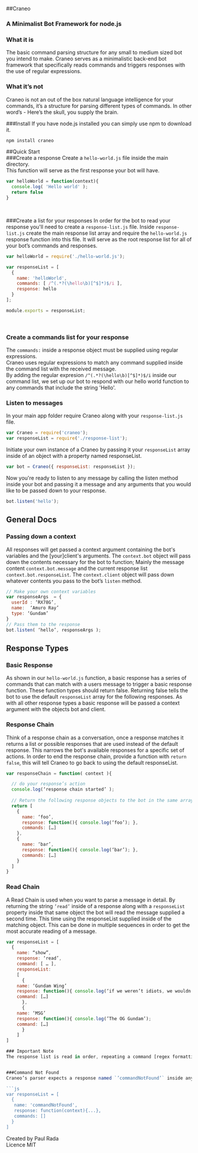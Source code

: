 ##Craneo
### A Minimalist Bot Framework for node.js

### What it is
The basic command parsing structure for any small to medium sized bot you intend to make.
Craneo serves as a minimalistic back-end bot framework that specifically reads commands and triggers responses with the use of regular expressions. 

### What it’s not
Craneo is not an out of the box natural language intelligence for your commands, it’s a structure for parsing different types of commands. In other word’s - Here’s the skull, you supply the brain.


###Install
If you have node.js installed you can simply use npm to download it.
```bash 
npm install craneo
```

##Quick Start
</br>
###Create a response
Create a `hello-world.js` file inside the main directory.</br>
This function will serve as the first response your bot will have.
```js
var helloWorld = function(context){ 
  console.log( 'Hello world' );
  return false
}
```
</br>

###Create a list for your responses
In order for the bot to read your response you'll need to create a `response-list.js` file.
Inside `response-list.js` create the main response list array and require the `hello-world.js` response function into this file. It will serve as the root response list for all of your bot’s commands and responses.  
```js
var helloWorld = require('./hello-world.js');

var responseList = [
  {
    name: 'helloWorld',
    commands: [ /^(.*?(\hello\b)[^$]*)$/i ],
    response: hello
  }
]; 

module.exports = responseList;
```
</br>

### Create a commands list for your response
The `commands:` inside a response object must be supplied using regular expressions. </br>Craneo uses regular expressions to match any command supplied inside the command list with the received message.
</br> By adding the regular expresion `/^(.*?(\hello\b)[^$]*)$/i` inside our command list, we set up our bot to respond with our hello world function to any commands that include the string 'Hello'.

### Listen to messages
In your main app folder require Craneo along with your `response-list.js` file.
```js
var Craneo = require('craneo');
var responseList = require('./response-list');
```
Initiate your own instance of a Craneo by passing it your `responseList` array inside of an object with a property named responseList. 
```js
var bot = Craneo({ responseList: responseList }); 
```
Now you're ready to listen to any message by calling the listen method inside your bot and passing it a message and any arguments that you would like to be passed down to your response.
```js
bot.listen('hello');
```


## General Docs
### Passing down a context
All responses will get passed a context argument containing the bot's variables and the [your]client's arguments. The `context.bot` object will pass down the contents necessary for the bot to function; Mainly the message content `context.bot.message` and the current response list `context.bot.responseList`.  The `context.client` object will pass down whatever contents you pass to the bot’s `listen` method.
```js
// Make your own context variables
var responseArgs  = {
  userId : ‘RX78G’, 
  name:  ‘Amuro Ray’
  type: ‘Gundam’
}
// Pass them to the response
bot.listen( ‘hello’, responseArgs );
```

## Response Types

### Basic Response
As shown in our `hello-world.js` function, a basic response has a series of commands that can match with a users message to trigger a basic response function. These function types should return false. Returning false tells the bot to use the default `responseList` array for the following responses. As with all other response types a basic response will be passed a context argument with the objects bot and client.

### Response Chain
Think of a response chain as a conversation, once a response matches it returns a list or possible responses that are used instead of the default response.  This narrows the bot's available responses for a specific set of actions.  In order to end the response chain, provide a function with `return false`, this will tell Craneo to go back to using the default responseList.
```js
var responseChain = function( context ){ 

  // do your response’s action
  console.log(‘response chain started’ ); 
  
  // Return the following response objects to the bot in the same array format as the response list
  return [
    { 
      name: ‘foo’,
      response: function(){ console.log(‘foo’); }, 
      commands: […]
    },
    { 
      name: ‘bar’,
      response: function(){ console.log(‘bar’); }, 
      commands: […]
    }
  ]
} 
```

### Read Chain
A Read Chain is used when you want to parse a message in detail. By returning the string `’read’` inside of a response along with a `responseList` property inside that same object the bot will read the message supplied a second time. This time using the responseList supplied inside of the matching object. This can be done in multiple sequences in order to get the most accurate reading of a message. 


```js 
var responseList = [
  {
    name: “show”,
    response: ‘read’, 
    command: [ … ],
    responseList: 
    [ 
      { 
	name: ‘Gundam Wing’
	response: function(){ console.log(‘if we weren’t idiots, we wouldn’t be soldiers.’); },
	command: […]
      },
      { 
	name: ‘MSG’
	response: function(){ console.log(’The OG Gundam’); 
	command: […]
      }
    ]
]

### Important Note
The response list is read in order, repeating a command [regex formatting and context] will result in a matching of the first command of that type only. If there is a need for a command that reads `’Show Gundam Wing’` and a command in a different object that reads `’Show MSG’` then use a read chain with a command of `’show’` then pass it a response list that holds the `Gundam Wing` response object and the `MSG` response object; As shown in the example above. This will match the 'show' command first then re-read the same message in order to match the following command.


###Command Not Found
Craneo’s parser expects a response named `’commandNotFound’` inside any response list provided. This allows you to supply a custom function that will be triggered whenever the user adds a command that does not match with your response list’s options. This response should use the same formating as any other response object, but does not need any commands inside the commands array. 

```js
var responseList = [ 
  { 
   name: 'commandNotFound',
   response: function(context){...},
   commands: []
  } 
]
```


Created by Paul Rada </br>
Licence MIT
